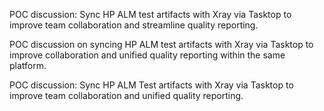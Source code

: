 POC discussion: Sync HP ALM test artifacts with Xray via Tasktop to improve team collaboration and streamline quality reporting.

POC discussion on syncing HP ALM test artifacts with Xray via Tasktop to improve collaboration and unified quality reporting within the same platform. 

POC discussion: Sync HP ALM Test artifacts with Xray via Tasktop to improve team collaboration and unified quality reporting.
